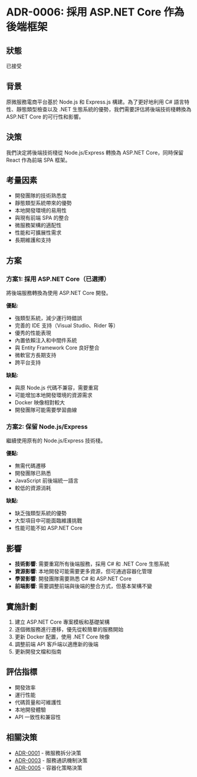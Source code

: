 # ADR-0006: 採用 ASP.NET Core 作為後端框架

## 狀態

已接受

## 背景

原微服務電商平台基於 Node.js 和 Express.js 構建。為了更好地利用 C# 語言特性、靜態類型檢查以及 .NET 生態系統的優勢，我們需要評估將後端技術棧轉換為 ASP.NET Core 的可行性和影響。

## 決策

我們決定將後端技術棧從 Node.js/Express 轉換為 ASP.NET Core，同時保留 React 作為前端 SPA 框架。

## 考量因素

- 開發團隊的技術熟悉度
- 靜態類型系統帶來的優勢
- 本地開發環境的易用性
- 與現有前端 SPA 的整合
- 微服務架構的適配性
- 性能和可擴展性需求
- 長期維護和支持

## 方案

### 方案1: 採用 ASP.NET Core（已選擇）

將後端服務轉換為使用 ASP.NET Core 開發。

**優點:**
- 強類型系統，減少運行時錯誤
- 完善的 IDE 支持（Visual Studio、Rider 等）
- 優秀的性能表現
- 內置依賴注入和中間件系統
- 與 Entity Framework Core 良好整合
- 微軟官方長期支持
- 跨平台支持

**缺點:**
- 與原 Node.js 代碼不兼容，需要重寫
- 可能增加本地開發環境的資源需求
- Docker 映像相對較大
- 開發團隊可能需要學習曲線

### 方案2: 保留 Node.js/Express

繼續使用原有的 Node.js/Express 技術棧。

**優點:**
- 無需代碼遷移
- 開發團隊已熟悉
- JavaScript 前後端統一語言
- 較低的資源消耗

**缺點:**
- 缺乏強類型系統的優勢
- 大型項目中可能面臨維護挑戰
- 性能可能不如 ASP.NET Core

## 影響

- **技術影響**: 需要重寫所有後端服務，採用 C# 和 .NET Core 生態系統
- **資源影響**: 本地開發可能需要更多資源，但可通過容器化管理
- **學習影響**: 開發團隊需要熟悉 C# 和 ASP.NET Core
- **前端影響**: 需要調整前端與後端的整合方式，但基本架構不變

## 實施計劃

1. 建立 ASP.NET Core 專案模板和基礎架構
2. 逐個微服務進行遷移，優先從較簡單的服務開始
3. 更新 Docker 配置，使用 .NET Core 映像
4. 調整前端 API 客戶端以適應新的後端
5. 更新開發文檔和指南

## 評估指標

- 開發效率
- 運行性能
- 代碼質量和可維護性
- 本地開發體驗
- API 一致性和兼容性

## 相關決策

- [ADR-0001](0001-microservices-decomposition.md) - 微服務拆分決策
- [ADR-0003](0003-service-communication-mechanism.md) - 服務通訊機制決策
- [ADR-0005](0005-containerization-strategy.md) - 容器化策略決策